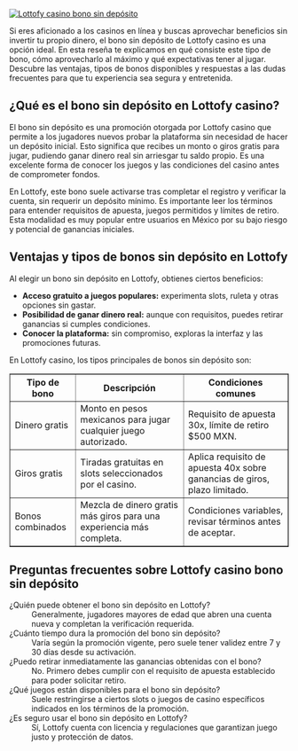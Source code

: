 [![Lottofy casino bono sin depósito](https://123-caf.pages.dev/gitsignup.png)](https://vrmoo.ru/Bt82HjjY)

<div>   <p>Si eres aficionado a los casinos en línea y buscas aprovechar beneficios sin invertir tu propio dinero, el bono sin depósito de Lottofy casino es una opción ideal. En esta reseña te explicamos en qué consiste este tipo de bono, cómo aprovecharlo al máximo y qué expectativas tener al jugar. Descubre las ventajas, tipos de bonos disponibles y respuestas a las dudas frecuentes para que tu experiencia sea segura y entretenida.</p>      <h2>¿Qué es el bono sin depósito en Lottofy casino?</h2>   <p>El bono sin depósito es una promoción otorgada por Lottofy casino que permite a los jugadores nuevos probar la plataforma sin necesidad de hacer un depósito inicial. Esto significa que recibes un monto o giros gratis para jugar, pudiendo ganar dinero real sin arriesgar tu saldo propio. Es una excelente forma de conocer los juegos y las condiciones del casino antes de comprometer fondos.</p>      <p>En Lottofy, este bono suele activarse tras completar el registro y verificar la cuenta, sin requerir un depósito mínimo. Es importante leer los términos para entender requisitos de apuesta, juegos permitidos y límites de retiro. Esta modalidad es muy popular entre usuarios en México por su bajo riesgo y potencial de ganancias iniciales.</p>      <h2>Ventajas y tipos de bonos sin depósito en Lottofy</h2>   <p>Al elegir un bono sin depósito en Lottofy, obtienes ciertos beneficios:</p>   <ul>     <li><strong>Acceso gratuito a juegos populares:</strong> experimenta slots, ruleta y otras opciones sin gastar.</li>     <li><strong>Posibilidad de ganar dinero real:</strong> aunque con requisitos, puedes retirar ganancias si cumples condiciones.</li>     <li><strong>Conocer la plataforma:</strong> sin compromiso, exploras la interfaz y las promociones futuras.</li>   </ul>      <p>En Lottofy casino, los tipos principales de bonos sin depósito son:</p>   <table border="1" cellspacing="0" cellpadding="5">     <thead>       <tr>         <th>Tipo de bono</th>         <th>Descripción</th>         <th>Condiciones comunes</th>       </tr>     </thead>     <tbody>       <tr>         <td>Dinero gratis</td>         <td>Monto en pesos mexicanos para jugar cualquier juego autorizado.</td>         <td>Requisito de apuesta 30x, límite de retiro $500 MXN.</td>       </tr>       <tr>         <td>Giros gratis</td>         <td>Tiradas gratuitas en slots seleccionados por el casino.</td>         <td>Aplica requisito de apuesta 40x sobre ganancias de giros, plazo limitado.</td>       </tr>       <tr>         <td>Bonos combinados</td>         <td>Mezcla de dinero gratis más giros para una experiencia más completa.</td>         <td>Condiciones variables, revisar términos antes de aceptar.</td>       </tr>     </tbody>   </table>      <h2>Preguntas frecuentes sobre Lottofy casino bono sin depósito</h2>   <dl>     <dt>¿Quién puede obtener el bono sin depósito en Lottofy?</dt>     <dd>Generalmente, jugadores mayores de edad que abren una cuenta nueva y completan la verificación requerida.</dd>        <dt>¿Cuánto tiempo dura la promoción del bono sin depósito?</dt>     <dd>Varía según la promoción vigente, pero suele tener validez entre 7 y 30 días desde su activación.</dd>        <dt>¿Puedo retirar inmediatamente las ganancias obtenidas con el bono?</dt>     <dd>No. Primero debes cumplir con el requisito de apuesta establecido para poder solicitar retiro.</dd>        <dt>¿Qué juegos están disponibles para el bono sin depósito?</dt>     <dd>Suele restringirse a ciertos slots o juegos de casino específicos indicados en los términos de la promoción.</dd>        <dt>¿Es seguro usar el bono sin depósito en Lottofy?</dt>     <dd>Sí, Lottofy cuenta con licencia y regulaciones que garantizan juego justo y protección de datos.</dd>   </dl>   </div>